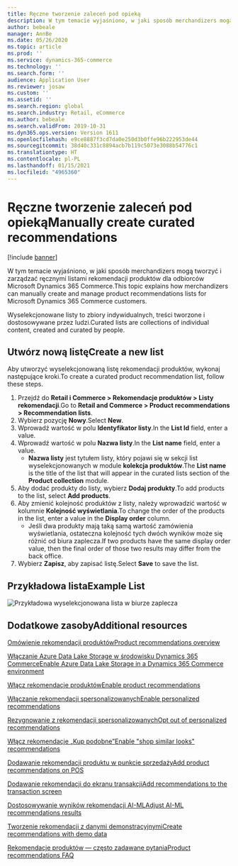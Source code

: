 ```yaml
---
title: Ręczne tworzenie zaleceń pod opieką
description: W tym temacie wyjaśniono, w jaki sposób merchandizers mogą tworzyć i zarządzać ręcznymi listami produktów dla odbiorców Microsoft Dynamics 365 Commerce.
author: bebeale
manager: AnnBe
ms.date: 05/26/2020
ms.topic: article
ms.prod: ''
ms.service: dynamics-365-commerce
ms.technology: ''
ms.search.form: ''
audience: Application User
ms.reviewer: josaw
ms.custom: ''
ms.assetid: ''
ms.search.region: global
ms.search.industry: Retail, eCommerce
ms.author: bebeale
ms.search.validFrom: 2019-10-31
ms.dyn365.ops.version: Version 1611
ms.openlocfilehash: e9ce8887f3cd7da0e250d3b0ffe96b222953de44
ms.sourcegitcommit: 38d40c331c8894acb7b119c5073e3088b54776c1
ms.translationtype: HT
ms.contentlocale: pl-PL
ms.lasthandoff: 01/15/2021
ms.locfileid: "4965360"
---
```

# <a name="manually-create-curated-recommendations"></a><span data-ttu-id="ddaa0-103">Ręczne tworzenie zaleceń pod opieką</span><span class="sxs-lookup"><span data-stu-id="ddaa0-103">Manually create curated recommendations</span></span>

[!include [banner](includes/banner.md)]

<span data-ttu-id="ddaa0-104">W tym temacie wyjaśniono, w jaki sposób merchandizers mogą tworzyć i zarządzać ręcznymi listami rekomendacji produktów dla odbiorców Microsoft Dynamics 365 Commerce.</span><span class="sxs-lookup"><span data-stu-id="ddaa0-104">This topic explains how merchandizers can manually create and manage product recommendations lists for Microsoft Dynamics 365 Commerce customers.</span></span>

<span data-ttu-id="ddaa0-105">Wyselekcjonowane listy to zbiory indywidualnych, treści tworzone i dostosowywane przez ludzi.</span><span class="sxs-lookup"><span data-stu-id="ddaa0-105">Curated lists are collections of individual content, created and curated by people.</span></span>  

## <a name="create-a-new-list"></a><span data-ttu-id="ddaa0-106">Utwórz nową listę</span><span class="sxs-lookup"><span data-stu-id="ddaa0-106">Create a new list</span></span>

<span data-ttu-id="ddaa0-107">Aby utworzyć wyselekcjonowaną listę rekomendacji produktów, wykonaj następujące kroki.</span><span class="sxs-lookup"><span data-stu-id="ddaa0-107">To create a curated product recommendation list, follow these steps.</span></span>

1. <span data-ttu-id="ddaa0-108">Przejdź do **Retail i Commerce &gt; Rekomendacje produktów &gt; Listy rekomendacji**.</span><span class="sxs-lookup"><span data-stu-id="ddaa0-108">Go to **Retail and Commerce &gt; Product recommendations &gt; Recommendation lists**.</span></span>
1. <span data-ttu-id="ddaa0-109">Wybierz pozycję **Nowy**.</span><span class="sxs-lookup"><span data-stu-id="ddaa0-109">Select **New**.</span></span>
1. <span data-ttu-id="ddaa0-110">Wprowadź wartość w polu **Identyfikator listy**.</span><span class="sxs-lookup"><span data-stu-id="ddaa0-110">In the **List Id** field, enter a value.</span></span>
1. <span data-ttu-id="ddaa0-111">Wprowadź wartość w polu **Nazwa listy**.</span><span class="sxs-lookup"><span data-stu-id="ddaa0-111">In the **List name** field, enter a value.</span></span>
    - <span data-ttu-id="ddaa0-112">**Nazwa listy** jest tytułem listy, który pojawi się w sekcji list wyselekcjonowanych w module **kolekcja produktów**.</span><span class="sxs-lookup"><span data-stu-id="ddaa0-112">The **List name** is the title of the list that will appear in the curated lists section of the **Product collection** module.</span></span>
1. <span data-ttu-id="ddaa0-113">Aby dodać produkty do listy, wybierz **Dodaj produkty**.</span><span class="sxs-lookup"><span data-stu-id="ddaa0-113">To add products to the list, select **Add products**.</span></span>
1. <span data-ttu-id="ddaa0-114">Aby zmienić kolejność produktów z listy, należy wprowadzić wartość w kolumnie **Kolejność wyświetlania**.</span><span class="sxs-lookup"><span data-stu-id="ddaa0-114">To change the order of the products in the list, enter a value in the **Display order** column.</span></span>
    - <span data-ttu-id="ddaa0-115">Jeśli dwa produkty mają taką samą wartość zamówienia wyświetlania, ostateczna kolejność tych dwóch wyników może się różnić od biura zaplecza.</span><span class="sxs-lookup"><span data-stu-id="ddaa0-115">If two products have the same display order value, then the final order of those two results may differ from the back office.</span></span>
1. <span data-ttu-id="ddaa0-116">Wybierz **Zapisz**, aby zapisać listę.</span><span class="sxs-lookup"><span data-stu-id="ddaa0-116">Select **Save** to save the list.</span></span>

## <a name="example-list"></a><span data-ttu-id="ddaa0-117">Przykładowa lista</span><span class="sxs-lookup"><span data-stu-id="ddaa0-117">Example List</span></span>

![Przykładowa wyselekcjonowana lista w biurze zaplecza](./media/examplecuratedrecolist.png)

## <a name="additional-resources"></a><span data-ttu-id="ddaa0-119">Dodatkowe zasoby</span><span class="sxs-lookup"><span data-stu-id="ddaa0-119">Additional resources</span></span>

[<span data-ttu-id="ddaa0-120">Omówienie rekomendacji produktów</span><span class="sxs-lookup"><span data-stu-id="ddaa0-120">Product recommendations overview</span></span>](product-recommendations.md)

[<span data-ttu-id="ddaa0-121">Włączanie Azure Data Lake Storage w środowisku Dynamics 365 Commerce</span><span class="sxs-lookup"><span data-stu-id="ddaa0-121">Enable Azure Data Lake Storage in a Dynamics 365 Commerce environment</span></span>](enable-adls-environment.md)

[<span data-ttu-id="ddaa0-122">Włącz rekomendacje produktów</span><span class="sxs-lookup"><span data-stu-id="ddaa0-122">Enable product recommendations</span></span>](enable-product-recommendations.md)

[<span data-ttu-id="ddaa0-123">Włączanie rekomendacji spersonalizowanych</span><span class="sxs-lookup"><span data-stu-id="ddaa0-123">Enable personalized recommendations</span></span>](personalized-recommendations.md)

[<span data-ttu-id="ddaa0-124">Rezygnowanie z rekomendacji spersonalizowanych</span><span class="sxs-lookup"><span data-stu-id="ddaa0-124">Opt out of personalized recommendations</span></span>](personalization-gdpr.md)

[<span data-ttu-id="ddaa0-125">Włącz rekomendacje „Kup podobne”</span><span class="sxs-lookup"><span data-stu-id="ddaa0-125">Enable "shop similar looks" recommendations</span></span>](shop-similar-looks.md)

[<span data-ttu-id="ddaa0-126">Dodawanie rekomendacji produktu w punkcie sprzedaży</span><span class="sxs-lookup"><span data-stu-id="ddaa0-126">Add product recommendations on POS</span></span>](product.md)

[<span data-ttu-id="ddaa0-127">Dodawanie rekomendacji do ekranu transakcji</span><span class="sxs-lookup"><span data-stu-id="ddaa0-127">Add recommendations to the transaction screen</span></span>](add-recommendations-control-pos-screen.md)

[<span data-ttu-id="ddaa0-128">Dostosowywanie wyników rekomendacji AI-ML</span><span class="sxs-lookup"><span data-stu-id="ddaa0-128">Adjust AI-ML recommendations results</span></span>](modify-product-recommendation-results.md)

[<span data-ttu-id="ddaa0-129">Tworzenie rekomendacji z danymi demonstracyjnymi</span><span class="sxs-lookup"><span data-stu-id="ddaa0-129">Create recommendations with demo data</span></span>](product-recommendations-demo-data.md)

[<span data-ttu-id="ddaa0-130">Rekomendacje produktów — często zadawane pytania</span><span class="sxs-lookup"><span data-stu-id="ddaa0-130">Product recommendations FAQ</span></span>](faq-recommendations.md)

